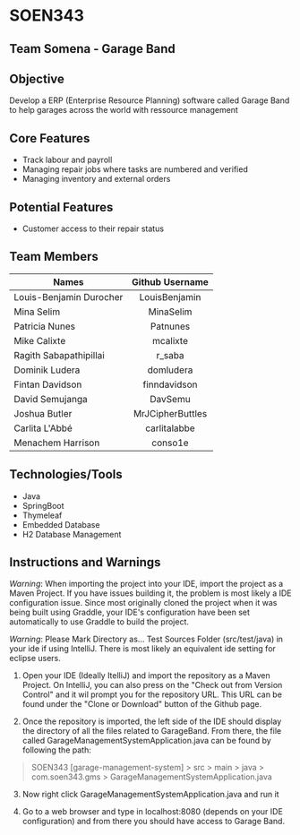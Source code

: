 # SOEN343

## Team Somena - Garage Band

## Objective

Develop a ERP (Enterprise Resource Planning) software called Garage Band to help garages across the world with ressource management

## Core Features

* Track labour and payroll
* Managing repair jobs where tasks are numbered and verified
* Managing inventory and external orders

## Potential Features

* Customer access to their repair status

## Team Members

| Names                     | Github Username   	| 
| -------------             | :-------------:       | 
| Louis-Benjamin Durocher   | LouisBenjamin			|
| Mina Selim       			| MinaSelim				|
| Patricia Nunes			| Patnunes				|
| Mike Calixte 				|mcalixte				|
| Ragith Sabapathipillai    | r_saba       			|
| Dominik Ludera 			| domludera  			|
| Fintan Davidson         	| finndavidson  		|
| David Semujanga           |DavSemu        		|
| Joshua Butler    			|MrJCipherButtles   	|
| Carlita L'Abbé			|carlitalabbe			|
| Menachem Harrison         | conso1e               |                 


## Technologies/Tools

* Java
* SpringBoot
* Thymeleaf
* Embedded Database
* H2 Database Management


## Instructions and Warnings

*Warning*: When importing the project into your IDE, import the project as a Maven Project. If you have issues building it, the problem is most likely a IDE configuration issue. Since most originally cloned the project when it was being built using Graddle, your IDE's configuration have been set automatically to use Graddle to build the project.

*Warning*: Please Mark Directory as... Test Sources Folder (src/test/java) in your ide if using IntelliJ. There is most likely an equivalent ide setting for eclipse users.

1. Open your IDE (Ideally ItelliJ) and import the repository as a Maven Project. On IntelliJ, you can also press on the "Check out from Version Control" and it wil prompt you for the repository URL. This URL can be found under the "Clone or Download" button of the Github page.

2. Once the repository is imported, the left side of the IDE should display the directory of all the files related to GarageBand. From there, the file called GarageManagementSystemApplication.java can be found by following the path:


> SOEN343 [garage-management-system] > src > main > java > com.soen343.gms > GarageManagementSystemApplication.java

3. Now right click GarageManagementSystemApplication.java and run it

4. Go to a web browser and type in localhost:8080 (depends on your IDE configuration) and from there you should have access to Garage Band.

